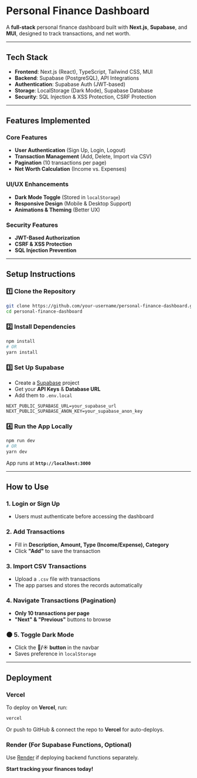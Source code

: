 #  Personal Finance Dashboard  

A **full-stack** personal finance dashboard built with **Next.js**, **Supabase**, and **MUI**, designed to track transactions, and net worth.  

---

## Tech Stack  

- **Frontend**: Next.js (React), TypeScript, Tailwind CSS, MUI  
- **Backend**: Supabase (PostgreSQL), API Integrations  
- **Authentication**: Supabase Auth (JWT-based)  
- **Storage**: LocalStorage (Dark Mode), Supabase Database  
- **Security**: SQL Injection & XSS Protection, CSRF Protection  

---

##  Features Implemented  

###  **Core Features**  
- **User Authentication** (Sign Up, Login, Logout)  
- **Transaction Management** (Add, Delete, Import via CSV)  
- **Pagination** (10 transactions per page)  
- **Net Worth Calculation** (Income vs. Expenses)  

###  **UI/UX Enhancements**  
- **Dark Mode Toggle** (Stored in `localStorage`)  
- **Responsive Design** (Mobile & Desktop Support)  
- **Animations & Theming** (Better UX)  

###  **Security Features**  
- **JWT-Based Authorization**  
- **CSRF & XSS Protection**  
- **SQL Injection Prevention**  

---

## Setup Instructions  

### 1️⃣ **Clone the Repository**  
```sh
git clone https://github.com/your-username/personal-finance-dashboard.git
cd personal-finance-dashboard
```

### 2️⃣ **Install Dependencies**  
```sh
npm install
# OR
yarn install
```

### 3️⃣ **Set Up Supabase**  
- Create a [Supabase](https://supabase.com) project  
- Get your **API Keys** & **Database URL**  
- Add them to `.env.local`  

```env
NEXT_PUBLIC_SUPABASE_URL=your_supabase_url
NEXT_PUBLIC_SUPABASE_ANON_KEY=your_supabase_anon_key
```

### 4️⃣ **Run the App Locally**  
```sh
npm run dev
# OR
yarn dev
```
App runs at **`http://localhost:3000`** 

---

##  How to Use  

###  **1. Login or Sign Up**  
- Users must authenticate before accessing the dashboard  

###  **2. Add Transactions**  
- Fill in **Description, Amount, Type (Income/Expense), Category**  
- Click **"Add"** to save the transaction  

###  **3. Import CSV Transactions**  
- Upload a `.csv` file with transactions  
- The app parses and stores the records automatically  

###  **4. Navigate Transactions (Pagination)**  
- **Only 10 transactions per page**  
- **"Next" & "Previous"** buttons to browse  

### 🌑 **5. Toggle Dark Mode**  
- Click the **🌙/☀️ button** in the navbar  
- Saves preference in `localStorage`  

---

##  Deployment  
### **Vercel**  
To deploy on **Vercel**, run:  
```sh
vercel
```
Or push to GitHub & connect the repo to **Vercel** for auto-deploys.  

### **Render (For Supabase Functions, Optional)**  
Use [Render](https://render.com) if deploying backend functions separately.  

 **Start tracking your finances today!**  
